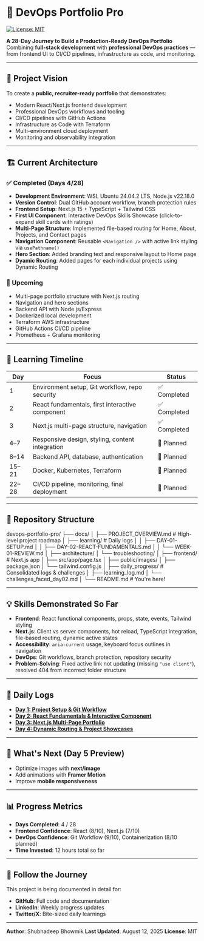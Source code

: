 # 🚀 DevOps Portfolio Pro

[![License: MIT](https://img.shields.io/badge/License-MIT-yellow.svg)](./LICENSE)

**A 28-Day Journey to Build a Production-Ready DevOps Portfolio**
Combining **full-stack development** with **professional DevOps practices** — from frontend UI to CI/CD pipelines, infrastructure as code, and monitoring.

---

## 📌 Project Vision
To create a **public, recruiter-ready portfolio** that demonstrates:
- Modern React/Next.js frontend development
- Professional DevOps workflows and tooling
- CI/CD pipelines with GitHub Actions
- Infrastructure as Code with Terraform
- Multi-environment cloud deployment
- Monitoring and observability integration

---

## 🏗️ Current Architecture

### ✅ Completed (Days 4/28)
- **Development Environment**: WSL Ubuntu 24.04.2 LTS, Node.js v22.18.0
- **Version Control**: Dual GitHub account workflow, branch protection rules
- **Frontend Setup**: Next.js 15 + TypeScript + Tailwind CSS
- **First UI Component**: Interactive DevOps Skills Showcase (click-to-expand skill cards with ratings)
- **Multi-Page Structure**: Implemented file-based routing for Home, About, Projects, and Contact pages
- **Navigation Component**: Reusable `<Navigation />` with active link styling via `usePathname()`
- **Hero Section**: Added branding text and responsive layout to Home page
- **Dyamic Routing**: Added pages for each individual projects using Dynamic Routing

### 🎯 Upcoming
- Multi-page portfolio structure with Next.js routing
- Navigation and hero sections
- Backend API with Node.js/Express
- Dockerized local development
- Terraform AWS infrastructure
- GitHub Actions CI/CD pipeline
- Prometheus + Grafana monitoring

---

## 📅 Learning Timeline

| Day | Focus | Status |
|-----|-------|--------|
| 1 | Environment setup, Git workflow, repo security | ✅ Completed |
| 2 | React fundamentals, first interactive component | ✅ Completed |
| 3 | Next.js multi-page structure, navigation | ✅ Completed |
| 4–7 | Responsive design, styling, content integration | 🔄 Planned |
| 8–14 | Backend API, database, authentication | 🔄 Planned |
| 15–21 | Docker, Kubernetes, Terraform | 🔄 Planned |
| 22–28 | CI/CD pipeline, monitoring, final deployment | 🔄 Planned |

---

## 📂 Repository Structure
devops-portfolio-pro/
├── docs/
│ ├── PROJECT_OVERVIEW.md # High-level project roadmap
│ ├── learning/ # Daily logs
│ │ ├── DAY-01-SETUP.md
│ │ ├── DAY-02-REACT-FUNDAMENTALS.md
│ │ └── WEEK-01-REVIEW.md
│ ├── architecture/
│ └── troubleshooting/
│
├── frontend/ # Next.js app
│ ├── src/app/page.tsx
│ ├── public/images/
│ ├── package.json
│ └── tailwind.config.js
│
├── daily_progress/ # Consolidated logs & challenges
│ ├── learning_log.md
│ └── challenges_faced_day02.md
│
└── README.md # You're here!

---

## 💡 Skills Demonstrated So Far
- **Frontend**: React functional components, props, state, events, Tailwind styling
- **Next.js**: Client vs server components, hot reload, TypeScript integration, file-based routing, dynamic active states
- **Accessibility**: `aria-current` usage, keyboard focus outlines in navigation
- **DevOps**: Git workflows, branch protection, repository security
- **Problem-Solving**: Fixed active link not updating (missing `"use client"`), resolved 404 from incorrect folder structure

---

## 📝 Daily Logs
- **[Day 1: Project Setup & Git Workflow](./docs/learning/DAY-01-SETUP.md)**
- **[Day 2: React Fundamentals & Interactive Component](./docs/learning/DAY-02-REACT-FUNDAMENTALS.md)**
- **[Day 3: Next.js Multi-Page Portfolio](./docs/learning/DAY-03-NEXTJS-MULTIPAGE.md)**
- **[Day 4: Dynamic Routing & Project Showcases](./docs/learning/daily-logs/DAY-04-DYNAMIC-ROUTING.md)**

---

## 🔮 What's Next (Day 5 Preview)
- Optimize images with **next/image**
- Add animations with **Framer Motion**
- Improve **mobile responsiveness**

---

## 📊 Progress Metrics
- **Days Completed**: 4 / 28
- **Frontend Confidence**: React (8/10), Next.js (7/10)
- **DevOps Confidence**: Git Workflow (9/10), Containerization (8/10 planned)
- **Time Invested**: 12 hours total so far

---

## 📢 Follow the Journey
This project is being documented in detail for:
- **GitHub**: Full code and documentation
- **LinkedIn**: Weekly progress updates
- **Twitter/X**: Bite-sized daily learnings

---

**Author**: Shubhadeep Bhowmik
**Last Updated**: August 12, 2025
**License**: MIT


